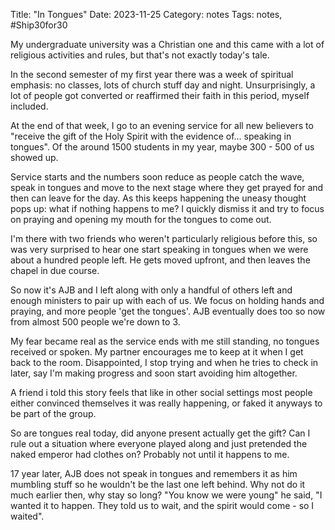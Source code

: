 Title: "In Tongues"
Date: 2023-11-25
Category: notes
Tags: notes, #Ship30for30




My undergraduate university was a Christian one and this came with a lot of religious activities and rules, but that's not exactly today's tale.

In the second semester of my first year there was a week of spiritual emphasis: no classes, lots of church stuff day and night. Unsurprisingly, a lot of people got converted or reaffirmed their faith in this period, myself included.

At the end of that week, I go to an evening service for all new believers to "receive the gift of the Holy Spirit with the evidence of... speaking in tongues". Of the around 1500 students in my year, maybe 300 - 500 of us showed up.

Service starts and the numbers soon reduce as people catch the wave, speak in tongues and move to the next stage where they get prayed for and then can leave for the day. As this keeps happening the uneasy thought pops up: what if nothing happens to me? I quickly dismiss it and try to focus on praying and opening my mouth for the tongues to come out.

I'm there with two friends who weren't particularly religious before this, so was very surprised to hear one start speaking in tongues when we were about a hundred people left. He gets moved upfront, and then leaves the chapel in due course. 

So now it's AJB and I left along with only a handful of others left and enough ministers to pair up with each of us. We focus on holding hands and praying, and more people 'get the tongues'. AJB eventually does too so now from almost 500 people we're down to 3.

My fear became real as the service ends with me still standing, no tongues received or spoken. My partner encourages me to keep at it when I get back to the room. Disappointed, I stop trying and when he tries to check in later, say I'm making progress and soon start avoiding him altogether.

A friend i told this story feels that like in other social settings most people either convinced themselves it was really happening, or faked it anyways to be part of the group.

So are tongues real today, did anyone present actually get the gift?  Can I rule out a situation where everyone played along and just pretended the naked emperor had clothes on? Probably not until it happens to me.

17 year later, AJB does not speak in tongues and remembers it as him mumbling stuff so he wouldn't be the last one left behind.
Why not do it much earlier then, why stay so long? "You know we were young" he said, "I wanted it to happen. They told us to wait, and the spirit would come - so I waited".